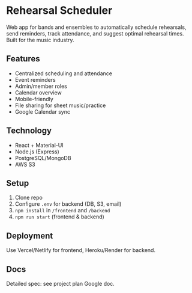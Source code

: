 # Rehearsal Scheduler

Web app for bands and ensembles to automatically schedule rehearsals, send reminders, track attendance, and suggest optimal rehearsal times. Built for the music industry.

## Features
- Centralized scheduling and attendance
- Event reminders
- Admin/member roles
- Calendar overview
- Mobile-friendly
- File sharing for sheet music/practice
- Google Calendar sync

## Technology
- React + Material-UI
- Node.js (Express)
- PostgreSQL/MongoDB
- AWS S3

## Setup
1. Clone repo
2. Configure `.env` for backend (DB, S3, email)
3. `npm install` in `/frontend` and `/backend`
4. `npm run start` (frontend & backend)

## Deployment
Use Vercel/Netlify for frontend, Heroku/Render for backend.

## Docs
Detailed spec: see project plan Google doc.